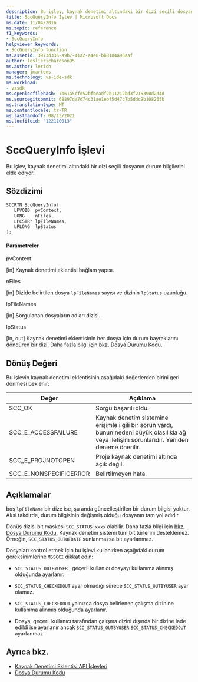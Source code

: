 ```yaml
---
description: Bu işlev, kaynak denetimi altındaki bir dizi seçili dosyanın durum bilgilerini elde ediyor.
title: SccQueryInfo İşlev | Microsoft Docs
ms.date: 11/04/2016
ms.topic: reference
f1_keywords:
- SccQueryInfo
helpviewer_keywords:
- SccQueryInfo function
ms.assetid: 3973d336-a9b7-41a2-a4e6-bb8184a96aaf
author: leslierichardson95
ms.author: lerich
manager: jmartens
ms.technology: vs-ide-sdk
ms.workload:
- vssdk
ms.openlocfilehash: 7b61a5cfd52bfbeadf2b11212bd3f215390d2d4d
ms.sourcegitcommit: 68897da7d74c31ae1ebf5d47c7b5ddc9b108265b
ms.translationtype: MT
ms.contentlocale: tr-TR
ms.lasthandoff: 08/13/2021
ms.locfileid: "122110013"
---
```

# <a name="sccqueryinfo-function"></a>SccQueryInfo İşlevi
Bu işlev, kaynak denetimi altındaki bir dizi seçili dosyanın durum bilgilerini elde ediyor.

## <a name="syntax"></a>Sözdizimi

```cpp
SCCRTN SccQueryInfo(
   LPVOID  pvContext,
   LONG    nFiles,
   LPCSTR* lpFileNames,
   LPLONG  lpStatus
);
```

#### <a name="parameters"></a>Parametreler
 pvContext

[in] Kaynak denetimi eklentisi bağlam yapısı.

 nFiles

[in] Dizide belirtilen dosya `lpFileNames` sayısı ve dizinin `lpStatus` uzunluğu.

 lpFileNames

[in] Sorgulanan dosyaların adları dizisi.

 lpStatus

[in, out] Kaynak denetimi eklentisinin her dosya için durum bayraklarını döndüren bir dizi. Daha fazla bilgi için [bkz. Dosya Durumu Kodu.](../extensibility/file-status-code-enumerator.md)

## <a name="return-value"></a>Dönüş Değeri
 Bu işlevin kaynak denetimi eklentisinin aşağıdaki değerlerden birini geri dönmesi beklenir:

|Değer|Açıklama|
|-----------|-----------------|
|SCC_OK|Sorgu başarılı oldu.|
|SCC_E_ACCESSFAILURE|Kaynak denetim sistemine erişimle ilgili bir sorun vardı, bunun nedeni büyük olasılıkla ağ veya iletişim sorunlarıdır. Yeniden deneme önerilir.|
|SCC_E_PROJNOTOPEN|Proje kaynak denetimi altında açık değil.|
|SCC_E_NONSPECIFICERROR|Belirtilmeyen hata.|

## <a name="remarks"></a>Açıklamalar
 boş `lpFileName` bir dize ise, şu anda güncelleştirilen bir durum bilgisi yoktur. Aksi takdirde, durum bilgisinin değişmiş olduğu dosyanın tam yol adıdır.

 Dönüş dizisi bit maskesi `SCC_STATUS_xxxx` olabilir. Daha fazla bilgi için [bkz. Dosya Durumu Kodu.](../extensibility/file-status-code-enumerator.md) Kaynak denetim sistemi tüm bit türlerini desteklemez. Örneğin, `SCC_STATUS_OUTOFDATE` sunlanmazsa bit ayarlanmaz.

 Dosyaları kontrol etmek için bu işlevi kullanırken aşağıdaki durum gereksinimlerine `MSSCCI` dikkat edin:

- `SCC_STATUS_OUTBYUSER` , geçerli kullanıcı dosyayı kullanıma alınmış olduğunda ayarlanır.

- `SCC_STATUS_CHECKEDOUT` ayar olmadığı sürece `SCC_STATUS_OUTBYUSER` ayar olamaz.

- `SCC_STATUS_CHECKEDOUT` yalnızca dosya belirlenen çalışma dizinine kullanıma alınmış olduğunda ayarlanır.

- Dosya, geçerli kullanıcı tarafından çalışma dizini dışında bir dizine iade edildi ise ayarlanır ancak `SCC_STATUS_OUTBYUSER` `SCC_STATUS_CHECKEDOUT` ayarlanmaz.

## <a name="see-also"></a>Ayrıca bkz.
- [Kaynak Denetimi Eklentisi API İşlevleri](../extensibility/source-control-plug-in-api-functions.md)
- [Dosya Durumu Kodu](../extensibility/file-status-code-enumerator.md)
